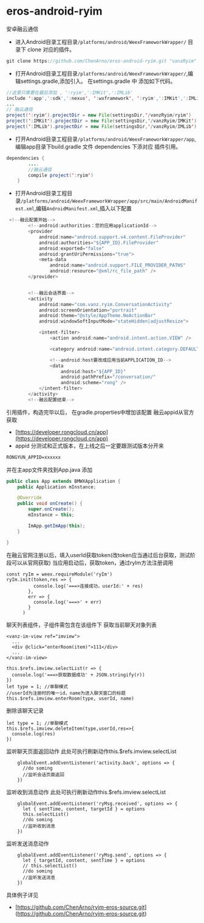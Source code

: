 # eros-android-ryim
安卓融云通信

- 进入Android目录工程目录`/platforms/android/WeexFrameworkWrapper/` 目录下 clone 对应的插件。
```Java
git clone https://github.com/ChenArno/eros-android-ryim.git "vanzRyim"
```
- 打开Android目录工程目录`/platforms/android/WeexFrameworkWrapper/`,编辑settings.gradle,添加引入。 在settings.gradle 中 添加如下代码。

```Java
//这里只需要在最后添加 , ':ryim',':IMKit',':IMLib' 
include ':app',':sdk',':nexus', ':wxframework', ':ryim',':IMKit',':IMLib'  
...
// 融云通信
project(':ryim').projectDir = new File(settingsDir,'/vanzRyim/ryim')
project(':IMKit').projectDir = new File(settingsDir,'/vanzRyim/IMKit')
project(':IMLib').projectDir = new File(settingsDir,'/vanzRyim/IMLib')
```
- 打开Android目录工程目录`/platforms/android/WeexFrameworkWrapper/app`,编辑app目录下build.gradle 文件 dependencies 下添对应 插件引用。

```Java
dependencies {
        ....
        //融云通信
        compile project(':ryim')
    }
```
- 打开Android目录工程目录`/platforms/android/WeexFrameworkWrapper/app/src/main/AndroidManifest.xml`,编辑`AndroidManifest.xml`,插入以下配置

```Java
 <!--融云配置开始-->
        <!--android:authorities：您的应用applicationId-->
        <provider
            android:name="android.support.v4.content.FileProvider"
            android:authorities="${APP_ID}.FileProvider"
            android:exported="false"
            android:grantUriPermissions="true">
            <meta-data
                android:name="android.support.FILE_PROVIDER_PATHS"
                android:resource="@xml/rc_file_path" />
        </provider>


        <!--融云会话界面-->
        <activity
            android:name="com.vanz.ryim.ConversationActivity"
            android:screenOrientation="portrait"
            android:theme="@style/AppTheme.NoActionBar"
            android:windowSoftInputMode="stateHidden|adjustResize">

            <intent-filter>
                <action android:name="android.intent.action.VIEW" />

                <category android:name="android.intent.category.DEFAULT" />

                <!--android:host要改成应用当前APPLICATION_ID-->
                <data
                    android:host="${APP_ID}"
                    android:pathPrefix="/conversation/"
                    android:scheme="rong" />
            </intent-filter>
        </activity>
        <!--融云配置结束-->
```
引用插件，构造完毕以后，
在gradle.properties中增加该配置
融云appid从官方获取
- [https://developer.rongcloud.cn/app](https://developer.rongcloud.cn/app)
- appid 分测试和正式版本，在上线之后一定要跟测试版本分开来
```Html
RONGYUN_APPID=xxxxxx
```
并在主app文件夹找到App.java
添加
```Java
public class App extends BMWXApplication {
    public Application mInstance;

    @Override
    public void onCreate() {
        super.onCreate();
        mInstance = this;

        ImApp.getImApp(this);
    }

}
```

在融云官网注册以后，填入userId获取token(改token应当通过后台获取，测试阶段可以从官网获取)
当应用启动后，获取token，通过ryIm方法注册调用
```Js
const ryIm = weex.requireModule('ryIm')
ryIm.init(token,res => {
          console.log('===>连接成功，userId:' + res)
        },
        err => {
          console.log('===>' + err)
        }
      )
```

聊天列表组件，子组件需包含在该组件下
获取当前聊天对象列表

```Js
<vanz-im-view ref="imview">
  ...
  <div @click="enterRoom(item)">111</div>
  ...
</vanz-im-view>

this.$refs.imview.selectList(r => {
  console.log('===>获取数据成功' + JSON.stringify(r))
})
let type = 1; //单聊模式
//userId为注册时的唯一id，name为进入聊天窗口的标题
this.$refs.imview.enterRoom(type, userId, name)
```

删除该聊天记录

```Js
let type = 1; //单聊模式
this.$refs.imview.deleteItem(type,userId,res=>{
  console.log(res)
})
```
监听聊天页面返回动作
此处可执行刷新动作this.$refs.imview.selectList
```Js
    globalEvent.addEventListener('activity.back', options => {
      //do soming
      //监听会话页面返回
    })
```
监听收到消息动作
此处可执行刷新动作this.$refs.imview.selectList
```Js
    globalEvent.addEventListener('ryMsg.received', options => {
      let { sentTime, content, targetId } = options
      this.selectList()
      //do soming
      //监听收到消息
    })
```
监听发送消息动作
```Js
    globalEvent.addEventListener('ryMsg.send', options => {
      let { targetId, content, sentTime } = options
      // this.selectList()
      //do soming
      //监听发送消息
    })
```

具体例子详见

- [https://github.com/ChenArno/ryim-eros-source.git] (https://github.com/ChenArno/ryim-eros-source.git)
